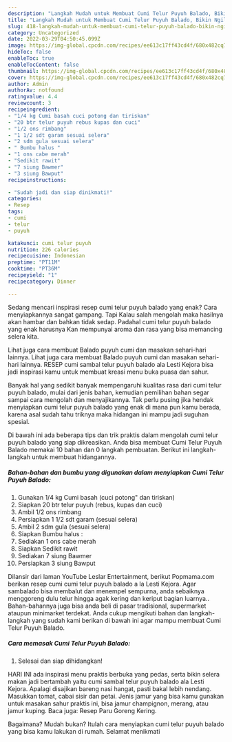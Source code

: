 ```yaml
---
description: "Langkah Mudah untuk Membuat Cumi Telur Puyuh Balado, Bikin Ngiler"
title: "Langkah Mudah untuk Membuat Cumi Telur Puyuh Balado, Bikin Ngiler"
slug: 418-langkah-mudah-untuk-membuat-cumi-telur-puyuh-balado-bikin-ngiler
category: Uncategorized
date: 2022-03-29T04:50:45.099Z
image: https://img-global.cpcdn.com/recipes/ee613c17ff43cd4f/680x482cq70/cumi-telur-puyuh-balado-foto-resep-utama.jpg
hideToc: false
enableToc: true
enableTocContent: false
thumbnail: https://img-global.cpcdn.com/recipes/ee613c17ff43cd4f/680x482cq70/cumi-telur-puyuh-balado-foto-resep-utama.jpg
cover: https://img-global.cpcdn.com/recipes/ee613c17ff43cd4f/680x482cq70/cumi-telur-puyuh-balado-foto-resep-utama.jpg
author: Admin
authorAv: notfound
ratingvalue: 4.4
reviewcount: 3
recipeingredient:
- "1/4 kg Cumi basah cuci potong dan tiriskan"
- "20 btr telur puyuh rebus kupas dan cuci"
- "1/2 ons rimbang"
- "1 1/2 sdt garam sesuai selera"
- "2 sdm gula sesuai selera"
- " Bumbu halus "
- "1 ons cabe merah"
- "Sedikit rawit"
- "7 siung Bawmer"
- "3 siung Bawput"
recipeinstructions:

- "Sudah jadi dan siap dinikmati!"
categories:
- Resep
tags:
- cumi
- telur
- puyuh

katakunci: cumi telur puyuh 
nutrition: 226 calories
recipecuisine: Indonesian
preptime: "PT11M"
cooktime: "PT36M"
recipeyield: "1"
recipecategory: Dinner

---
```



Sedang mencari inspirasi resep cumi telur puyuh balado yang enak? Cara menyiapkannya sangat gampang. Tapi Kalau salah mengolah maka hasilnya akan hambar dan bahkan tidak sedap. Padahal cumi telur puyuh balado yang enak harusnya Kan mempunyai aroma dan rasa yang bisa memancing selera kita.


Lihat juga cara membuat Balado puyuh cumi dan masakan sehari-hari lainnya. Lihat juga cara membuat Balado puyuh cumi dan masakan sehari-hari lainnya. RESEP cumi sambal telur puyuh balado ala Lesti Kejora bisa jadi inspirasi kamu untuk membuat kreasi menu buka puasa dan sahur.

Banyak hal yang sedikit banyak mempengaruhi kualitas rasa dari cumi telur puyuh balado, mulai dari jenis bahan, kemudian pemilihan bahan segar sampai cara mengolah dan menyajikannya. Tak perlu pusing jika hendak menyiapkan cumi telur puyuh balado yang enak di mana pun kamu berada, karena asal sudah tahu triknya maka hidangan ini mampu jadi suguhan spesial.


Di bawah ini ada beberapa tips dan trik praktis dalam mengolah cumi telur puyuh balado yang siap dikreasikan. Anda bisa membuat Cumi Telur Puyuh Balado memakai 10 bahan dan 0 langkah pembuatan. Berikut ini langkah-langkah untuk membuat hidangannya.

<!--inarticleads1-->

##### Bahan-bahan dan bumbu yang digunakan dalam menyiapkan Cumi Telur Puyuh Balado:

1. Gunakan 1/4 kg Cumi basah (cuci potong&#34; dan tiriskan)
1. Siapkan 20 btr telur puyuh (rebus, kupas dan cuci)
1. Ambil 1/2 ons rimbang
1. Persiapkan 1 1/2 sdt garam (sesuai selera)
1. Ambil 2 sdm gula (sesuai selera)
1. Siapkan  Bumbu halus :
1. Sediakan 1 ons cabe merah
1. Siapkan Sedikit rawit
1. Sediakan 7 siung Bawmer
1. Persiapkan 3 siung Bawput


Dilansir dari laman YouTube Leslar Entertainment, berikut Popmama.com berikan resep cumi cumi telur puyuh balado a la Lesti Kejora. Agar sambalado bisa membalut dan menempel sempurna, anda sebaiknya menggoreng dulu telur hingga agak kering dan keriput bagian luarnya.. Bahan-bahannya juga bisa anda beli di pasar tradisional, supermarket ataupun minimarket terdekat. Anda cukup mengikuti bahan dan langkah-langkah yang sudah kami berikan di bawah ini agar mampu membuat Cumi Telur Puyuh Balado. 

<!--inarticleads2-->

##### Cara memasak Cumi Telur Puyuh Balado:


1. Selesai dan siap dihidangkan!

HARI INI ada inspirasi menu praktis berbuka yang pedas, serta bikin selera makan jadi bertambah yaitu cumi sambal telur puyuh balado ala Lesti Kejora. Apalagi disajikan bareng nasi hangat, pasti bakal lebih nendang. Masukkan tomat, cabai sisir dan petai. Jenis jamur yang bisa kamu gunakan untuk masakan sahur praktis ini, bisa jamur champignon, merang, atau jamur kuping. Baca juga: Resep Paru Goreng Kering. 

Bagaimana? Mudah bukan? Itulah cara menyiapkan cumi telur puyuh balado yang bisa kamu lakukan di rumah. Selamat menikmati
